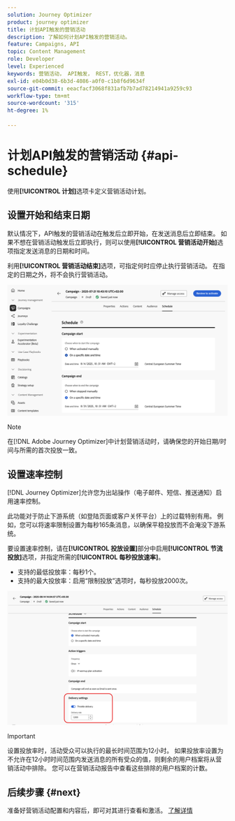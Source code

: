 ```yaml
---
solution: Journey Optimizer
product: journey optimizer
title: 计划API触发的营销活动
description: 了解如何计划API触发的营销活动。
feature: Campaigns, API
topic: Content Management
role: Developer
level: Experienced
keywords: 营销活动， API触发， REST，优化器，消息
exl-id: e04b0d38-6b3d-4086-a0f0-c1b8f6d9634f
source-git-commit: eeacfacf3068f831afb7b7ad78214941a9259c93
workflow-type: tm+mt
source-wordcount: '315'
ht-degree: 1%

---
```


# 计划API触发的营销活动 {#api-schedule}

使用&#x200B;**[!UICONTROL 计划]**&#x200B;选项卡定义营销活动计划。

## 设置开始和结束日期

默认情况下，API触发的营销活动在触发后立即开始，在发送消息后立即结束。 如果不想在营销活动触发后立即执行，则可以使用&#x200B;**[!UICONTROL 营销活动开始]**&#x200B;选项指定发送消息的日期和时间。

利用&#x200B;**[!UICONTROL 营销活动结束]**&#x200B;选项，可指定何时应停止执行营销活动。 在指定的日期之外，将不会执行营销活动。

![](assets/api-triggered-schedule.png)

>[!NOTE]
>
>在[!DNL Adobe Journey Optimizer]中计划营销活动时，请确保您的开始日期/时间与所需的首次投放一致。

## 设置速率控制

[!DNL Journey Optimizer]允许您为出站操作（电子邮件、短信、推送通知）启用速率控制。

此功能对于防止下游系统（如登陆页面或客户关怀平台）上的过载特别有用。 例如，您可以将速率限制设置为每秒165条消息，以确保平稳投放而不会淹没下游系统。

要设置速率控制，请在&#x200B;**[!UICONTROL 投放设置]**&#x200B;部分中启用&#x200B;**[!UICONTROL 节流投放]**&#x200B;选项，并指定所需的&#x200B;**[!UICONTROL 每秒投放速率]**。

* 支持的最低投放率：每秒1个。
* 支持的最大投放率：启用“限制投放”选项时，每秒投放2000次。

![](assets/throttling-rate-control.png)

>[!IMPORTANT]
>
>设置投放率时，活动受众可以执行的最长时间范围为12小时。 如果投放率设置为不允许在12小时时间范围内发送消息的所有受众的值，则剩余的用户档案将从营销活动中排除。 您可以在营销活动报告中查看这些排除的用户档案的计数。

## 后续步骤 {#next}

准备好营销活动配置和内容后，即可对其进行查看和激活。 [了解详情](review-activate-campaign.md)
